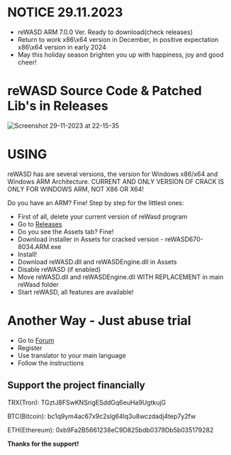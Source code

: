 # NOTICE 29.11.2023
- reWASD ARM 7.0.0 Ver. Ready to download(check releases)
- Return to work x86\x64 version in December, in positive expectation x86\x64 version in early 2024
- May this holiday season brighten you up with happiness, joy and good cheer!

# reWASD Source Code & Patched Lib's in Releases

![Screenshot 29-11-2023 at 22-15-35](https://github.com/EugeneSunrise/reWASD/assets/56397706/1d3e6290-73b2-4d19-a826-17667841aaed)


# USING
reWASD has are several versions, the version for Windows x86/x64 and Windows ARM Architecture.
CURRENT AND ONLY VERSION OF CRACK IS ONLY FOR WINDOWS ARM, NOT X86 OR X64!

Do you have an ARM? Fine!
Step by step for the littlest ones:
- First of all, delete your current version of reWasd program
- Go to [Releases](https://github.com/EugeneSunrise/reWASD/releases)
- Do you see the Assets tab? Fine!
- Download installer in Assets for cracked version - reWASD670-8034.ARM.exe
- Install!
- Download reWASD.dll and reWASDEngine.dll in Assets
- Disable reWASD (if enabled)
- Move reWASD.dll and reWASDEngine.dll WITH REPLACEMENT in main reWasd folder
- Start reWASD, all features are available!

# Another Way - Just abuse trial
- Go to [Forum](https://zelenka.guru/threads/4875915/?pget=1)
- Register
- Use translator to your main language
- Follow the instructions

## Support the project financially

TRX(Tron): TGztJ8FSwKNSrigESddGq6euHa9UgtkujG

BTC(Bitcoin): bc1q9ym4ac67x9c2slg64lq3u8wczdadj4tep7y2fw

ETH(Ethereum): 0xb9Fa2B5661238eC9D825bdb0379Db5b035179282

**Thanks for the support!**


